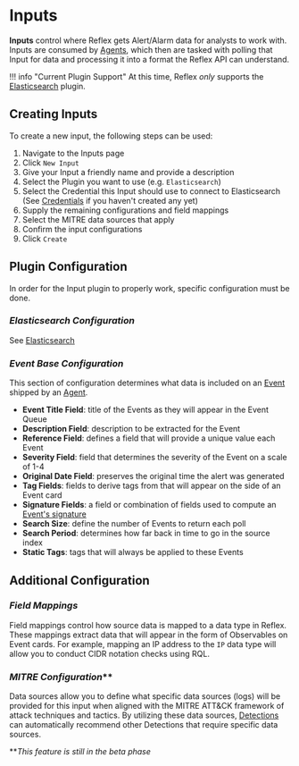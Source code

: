 # Inputs
**Inputs** control where Reflex gets Alert/Alarm data for analysts to work with.  Inputs are consumed by [Agents](../agents/index.md), which then are tasked with polling that Input for data and processing it into a format the Reflex API can understand.

!!! info "Current Plugin Support"
    At this time, Reflex *only* supports the [Elasticsearch](elasticsearch.md) plugin.

## Creating Inputs
To create a new input, the following steps can be used:

1. Navigate to the Inputs page
2. Click `New Input`
3. Give your Input a friendly name and provide a description
4. Select the Plugin you want to use (e.g. `Elasticsearch`)
5. Select the Credential this Input should use to connect to Elasticsearch (See [Credentials](credentials.md) if you haven't created any yet)
6. Supply the remaining configurations and field mappings
7. Select the MITRE data sources that apply
8. Confirm the input configurations
9. Click `Create`

## Plugin Configuration
In order for the Input plugin to properly work, specific configuration must be done.

### *Elasticsearch Configuration*
See [Elasticsearch](elasticsearch.md)

### *Event Base Configuration*
This section of configuration determines what data is included on an [Event](../events/index.md) shipped by an [Agent](../agents/index.md).

* **Event Title Field**: title of the Events as they will appear in the Event Queue
* **Description Field**: description to be extracted for the Event
* **Reference Field**: defines a field that will provide a unique value each Event
* **Severity Field**: field that determines the severity of the Event on a scale of 1-4
* **Original Date Field**: preserves the original time the alert was generated
* **Tag Fields**: fields to derive tags from that will appear on the side of an Event card
* **Signature Fields**: a field or combination of fields used to compute an [Event's signature](../events/index.md) 
* **Search Size**: define the number of Events to return each poll
* **Search Period**: determines how far back in time to go in the source index
* **Static Tags**: tags that will always be applied to these Events

## Additional Configuration

### *Field Mappings*
Field mappings control how source data is mapped to a data type in Reflex. These mappings extract data that will appear in the form of Observables on Event cards. For example, mapping an IP address to the `IP` data type will allow you to conduct CIDR notation checks using RQL.

### *MITRE Configuration***
 Data sources allow you to define what specific data sources (logs) will be provided for this input when aligned with the MITRE ATT&CK framework of attack techniques and tactics. By utilizing these data sources, [Detections](../detections/index.md) can automatically recommend other Detections that require specific data sources.

 ***This feature is still in the beta phase*
